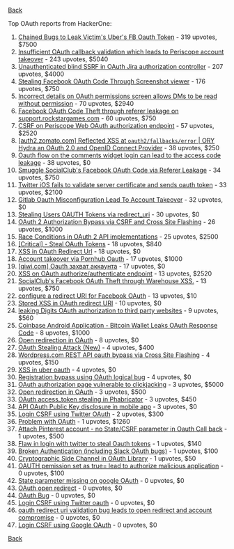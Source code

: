 [Back](../README.md)

Top OAuth reports from HackerOne:

1. [Chained Bugs to Leak Victim's Uber's FB Oauth Token](https://hackerone.com/reports/202781) - 319 upvotes, $7500
2. [Insufficient OAuth callback validation which leads to Periscope account takeover](https://hackerone.com/reports/110293) - 243 upvotes, $5040
3. [Unauthenticated blind SSRF in OAuth Jira authorization controller](https://hackerone.com/reports/398799) - 207 upvotes, $4000
4. [Stealing Facebook OAuth Code Through Screenshot viewer](https://hackerone.com/reports/488269) - 176 upvotes, $750
5. [Incorrect details on OAuth permissions screen allows DMs to be read without permission](https://hackerone.com/reports/434763) - 70 upvotes, $2940
6. [Facebook OAuth Code Theft through referer leakage on support.rockstargames.com](https://hackerone.com/reports/482743) - 60 upvotes, $750
7. [CSRF on Periscope Web OAuth authorization endpoint](https://hackerone.com/reports/215381) - 57 upvotes, $2520
8. [[auth2.zomato.com] Reflected XSS at `oauth2/fallbacks/error` | ORY Hydra an OAuth 2.0 and OpenID Connect Provider](https://hackerone.com/reports/456333) - 38 upvotes, $250
9. [Oauth flow on the comments widget login can lead to the access code leakage](https://hackerone.com/reports/292783) - 38 upvotes, $0
10. [Smuggle SocialClub's Facebook OAuth Code via Referer Leakage](https://hackerone.com/reports/342709) - 34 upvotes, $750
11. [Twitter iOS fails to validate server certificate and sends oauth token](https://hackerone.com/reports/168538) - 33 upvotes, $2100
12. [Gitlab Oauth Misconfiguration Lead To Account Takeover](https://hackerone.com/reports/541701) - 32 upvotes, $0
13. [Stealing Users OAUTH Tokens via redirect_uri](https://hackerone.com/reports/405100) - 30 upvotes, $0
14. [OAuth 2 Authorization Bypass via CSRF and Cross Site Flashing](https://hackerone.com/reports/136582) - 26 upvotes, $1000
15. [Race Conditions in OAuth 2 API implementations](https://hackerone.com/reports/55140) - 25 upvotes, $2500
16. [[Critical] - Steal OAuth Tokens](https://hackerone.com/reports/131202) - 18 upvotes, $840
17. [XSS in OAuth Redirect Url](https://hackerone.com/reports/163707) - 18 upvotes, $0
18. [Account takeover via Pornhub Oauth](https://hackerone.com/reports/192648) - 17 upvotes, $1000
19. [[qiwi.com] Oauth захват аккаунта](https://hackerone.com/reports/159507) - 17 upvotes, $0
20. [XSS on OAuth authorize/authenticate endpoint](https://hackerone.com/reports/87040) - 13 upvotes, $2520
21. [SocialClub's Facebook OAuth Theft through Warehouse XSS.](https://hackerone.com/reports/316948) - 13 upvotes, $750
22. [configure a redirect URI for Facebook OAuth](https://hackerone.com/reports/140432) - 13 upvotes, $10
23. [Stored XSS in OAuth redirect URI](https://hackerone.com/reports/261138) - 10 upvotes, $0
24. [leaking Digits OAuth authorization to third party websites](https://hackerone.com/reports/166942) - 9 upvotes, $560
25. [Coinbase Android Application - Bitcoin Wallet Leaks OAuth Response Code](https://hackerone.com/reports/5314) - 8 upvotes, $1000
26. [Open redirection in OAuth](https://hackerone.com/reports/405697) - 8 upvotes, $0
27. [OAuth Stealing Attack (New)](https://hackerone.com/reports/3930) - 4 upvotes, $400
28. [Wordpress.com REST API oauth bypass via Cross Site Flashing](https://hackerone.com/reports/176308) - 4 upvotes, $150
29. [XSS in uber oauth](https://hackerone.com/reports/131052) - 4 upvotes, $0
30. [Registration bypass using OAuth logical bug](https://hackerone.com/reports/64946) - 4 upvotes, $0
31. [OAuth authorization page vulnerable to clickjacking](https://hackerone.com/reports/65825) - 3 upvotes, $5000
32. [Open redirection in OAuth](https://hackerone.com/reports/55525) - 3 upvotes, $500
33. [OAuth access_token stealing in Phabricator](https://hackerone.com/reports/3596) - 3 upvotes, $450
34. [API OAuth Public Key disclosure in mobile app](https://hackerone.com/reports/160120) - 3 upvotes, $0
35. [Login CSRF using Twitter OAuth](https://hackerone.com/reports/2228) - 2 upvotes, $300
36. [Problem with OAuth](https://hackerone.com/reports/46485) - 1 upvotes, $1260
37. [Attach Pinterest account - no State/CSRF parameter in Oauth Call back](https://hackerone.com/reports/111218) - 1 upvotes, $500
38. [Flaw in login with twitter to steal Oauth tokens](https://hackerone.com/reports/44492) - 1 upvotes, $140
39. [Broken Authentication (including Slack OAuth bugs)](https://hackerone.com/reports/2559) - 1 upvotes, $100
40. [Cryptographic Side Channel in OAuth Library](https://hackerone.com/reports/31168) - 1 upvotes, $50
41. [OAUTH pemission set as true= lead to authorize malicious application](https://hackerone.com/reports/87561) - 0 upvotes, $100
42. [State parameter missing on google OAuth](https://hackerone.com/reports/2688) - 0 upvotes, $0
43. [OAuth open redirect](https://hackerone.com/reports/7900) - 0 upvotes, $0
44. [OAuth Bug](https://hackerone.com/reports/9460) - 0 upvotes, $0
45. [Login CSRF using Twitter oauth](https://hackerone.com/reports/13555) - 0 upvotes, $0
46. [oauth redirect uri validation bug leads to open redirect and account compromise](https://hackerone.com/reports/20661) - 0 upvotes, $0
47. [Login CSRF using Google OAuth](https://hackerone.com/reports/118737) - 0 upvotes, $0


[Back](../README.md)